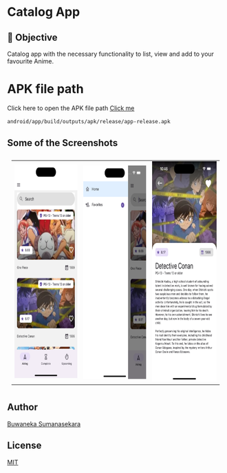 # Catalog App

## 📄 Objective
Catalog app with the necessary functionality to list, view and add to your favourite Anime. 

# APK file path

Click here to open the APK file path [Click me](https://github.com/Buwaneka-Sumanasekara/catalog-app/tree/main/android/app/build/outputs/apk/release)

```bash
android/app/build/outputs/apk/release/app-release.apk
```

## Some of the Screenshots

<table style="padding:10px">
  <tr>
    <td> 
         <img src="https://github.com/Buwaneka-Sumanasekara/catalog-app/blob/main/screenshots/home.png"  alt="1" width = 279px height = 496px ></td>
      
 <td><img src="https://github.com/Buwaneka-Sumanasekara/catalog-app/blob/main/screenshots/drawer.png" align="right" alt="2" width = 279px height = 496px></td>
   <td><img src="https://github.com/Buwaneka-Sumanasekara/catalog-app/blob/main/screenshots/details.png" alt="3" width = 288px height = 512px></td>
    
   <!--<td><img src="https://github.com/Buwaneka-Sumanasekara/catalog-app/blob/main/screenshots/favorites.png" align="right" alt="4" width =  279px height = 496px></td>-->
  </tr>
</table>


## Author
[Buwaneka Sumanasekara](https://github.com/Buwaneka-Sumanasekara)

## License

[MIT](https://choosealicense.com/licenses/mit/)
